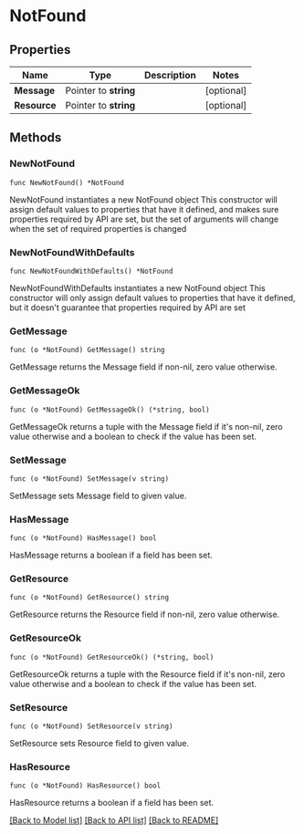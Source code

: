# NotFound

## Properties

Name | Type | Description | Notes
------------ | ------------- | ------------- | -------------
**Message** | Pointer to **string** |  | [optional] 
**Resource** | Pointer to **string** |  | [optional] 

## Methods

### NewNotFound

`func NewNotFound() *NotFound`

NewNotFound instantiates a new NotFound object
This constructor will assign default values to properties that have it defined,
and makes sure properties required by API are set, but the set of arguments
will change when the set of required properties is changed

### NewNotFoundWithDefaults

`func NewNotFoundWithDefaults() *NotFound`

NewNotFoundWithDefaults instantiates a new NotFound object
This constructor will only assign default values to properties that have it defined,
but it doesn't guarantee that properties required by API are set

### GetMessage

`func (o *NotFound) GetMessage() string`

GetMessage returns the Message field if non-nil, zero value otherwise.

### GetMessageOk

`func (o *NotFound) GetMessageOk() (*string, bool)`

GetMessageOk returns a tuple with the Message field if it's non-nil, zero value otherwise
and a boolean to check if the value has been set.

### SetMessage

`func (o *NotFound) SetMessage(v string)`

SetMessage sets Message field to given value.

### HasMessage

`func (o *NotFound) HasMessage() bool`

HasMessage returns a boolean if a field has been set.

### GetResource

`func (o *NotFound) GetResource() string`

GetResource returns the Resource field if non-nil, zero value otherwise.

### GetResourceOk

`func (o *NotFound) GetResourceOk() (*string, bool)`

GetResourceOk returns a tuple with the Resource field if it's non-nil, zero value otherwise
and a boolean to check if the value has been set.

### SetResource

`func (o *NotFound) SetResource(v string)`

SetResource sets Resource field to given value.

### HasResource

`func (o *NotFound) HasResource() bool`

HasResource returns a boolean if a field has been set.


[[Back to Model list]](../README.md#documentation-for-models) [[Back to API list]](../README.md#documentation-for-api-endpoints) [[Back to README]](../README.md)


